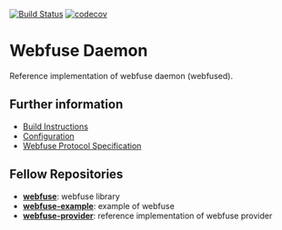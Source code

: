 [![Build Status](https://travis-ci.org/falk-werner/webfused.svg?branch=master)](https://travis-ci.org/falk-werner/webfused)
[![codecov](https://codecov.io/gh/falk-werner/webfused/branch/master/graph/badge.svg)](https://codecov.io/gh/falk-werner/webfused)

# Webfuse Daemon

Reference implementation of webfuse daemon (webfused).

## Further information

-   [Build Instructions](doc/build.md)
-   [Configuration](doc/config.md)
-   [Webfuse Protocol Specification](https://github.com/falk-werner/webfuse/blob/master/doc/protocol.md)

## Fellow Repositories

-   **[webfuse](https://github.com/falk-werner/webfuse)**: webfuse library
-   **[webfuse-example](https://github.com/falk-werner/webfuse-example)**: example of webfuse
-   **[webfuse-provider](https://github.com/falk-werner/webfuse-provider)**: reference implementation of webfuse provider
